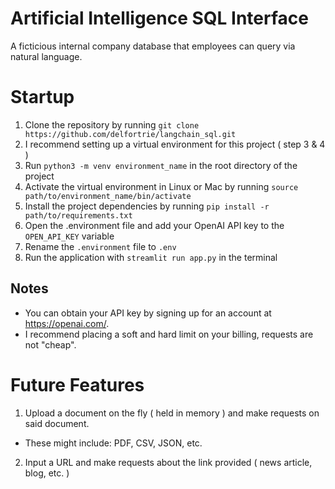 # Artificial Intelligence SQL Interface
A ficticious internal company database that employees can query via natural language. 

# Startup 
1. Clone the repository by running `git clone https://github.com/delfortrie/langchain_sql.git`
2. I recommend setting up a virtual environment for this project ( step 3 & 4 )
3. Run `python3 -m venv environment_name` in the root directory of the project
4. Activate the virtual environment in Linux or Mac by running `source path/to/environment_name/bin/activate` 
5. Install the project dependencies by running `pip install -r path/to/requirements.txt`
6. Open the .environment file and add your OpenAI API key to the `OPEN_API_KEY` variable
7. Rename the `.environment` file to `.env`
8. Run the application with `streamlit run app.py` in the terminal

## Notes
- You can obtain your API key by signing up for an account at https://openai.com/.
-  I recommend placing a soft and hard limit on your billing, requests are not "cheap".

# Future Features
1. Upload a document on the fly ( held in memory ) and make requests on said document.
- These might include: PDF, CSV, JSON, etc.
2. Input a URL and make requests about the link provided ( news article, blog, etc. )
